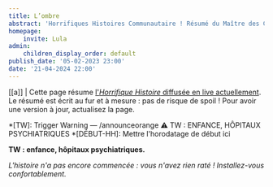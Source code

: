 ```yaml
---
title: L’ombre
abstract: 'Horrifiques Histoires Communautaire ! Résumé du Maître des Crabes, de Lulalulina (Encelade) !'
homepage:
    invite: Lula
admin:
    children_display_order: default
publish_date: '05-02-2023 23:00'
date: '21-04-2024 22:00'
---
```


[[a]]
| Cette page résume [l'_Horrifique Histoire_ diffusée en live actuellement](https://www.twitch.tv/vchabrette). Le résumé est écrit au fur et à mesure : pas de risque de spoil ! Pour avoir une version à jour, actualisez la page.

*[TW]: Trigger Warning — /announceorange ⚠ TW : ENFANCE, HÔPITAUX PSYCHIATRIQUES
*[DÉBUT-HH]: Mettre l'horodatage de début ici

**TW : enfance, hôpitaux psychiatriques.**

_L'histoire n'a pas encore commencée : vous n'avez rien raté ! Installez-vous confortablement._

